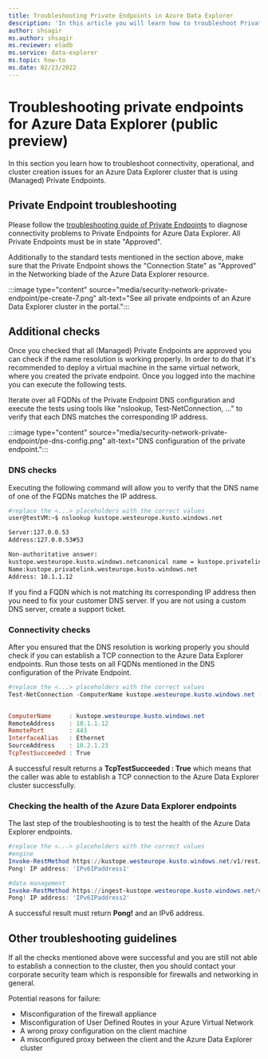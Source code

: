 ```yaml
---
title: Troubleshooting Private Endpoints in Azure Data Explorer
description: 'In this article you will learn how to troubleshoot Private Endpoints in Azure Data Explorer.'
author: shsagir
ms.author: shsagir
ms.reviewer: eladb
ms.service: data-explorer
ms.topic: how-to
ms.date: 02/23/2022
---
```


# Troubleshooting private endpoints for Azure Data Explorer (public preview)

In this section you learn how to troubleshoot connectivity, operational, and cluster creation issues for an Azure Data Explorer cluster that is using (Managed) Private Endpoints.

## Private Endpoint troubleshooting

Please follow the [troubleshooting guide of Private Endpoints](/azure/private-link/troubleshoot-private-endpoint-connectivity#diagnose-connectivity-problems) to diagnose connectivity problems to Private Endpoints for Azure Data Explorer. All Private Endpoints must be in state "Approved".

Additionally to the standard tests mentioned in the section above, make sure that the Private Endpoint shows the "Connection State" as "Approved" in the Networking blade of the Azure Data Explorer resource.

:::image type="content" source="media/security-network-private-endpoint/pe-create-7.png" alt-text="See all private endpoints of an Azure Data Explorer cluster in the portal.":::

## Additional checks

Once you checked that all (Managed) Private Endpoints are approved you can check if the name resolution is working properly. In order to do that it's recommended to deploy a virtual machine in the same virtual network, where you created the private endpoint. Once you logged into the machine you can execute the following tests.

Iterate over all FQDNs of the Private Endpoint DNS configuration and execute the tests using tools like "nslookup, Test-NetConnection, ..." to verify that each DNS matches the corresponding IP address.

:::image type="content" source="media/security-network-private-endpoint/pe-dns-config.png" alt-text="DNS configuration of the private endpoint.":::

### DNS checks

Executing the following command will allow you to verify that the DNS name of one of the FQDNs matches the IP address.

```bash
#replace the <...> placeholders with the correct values
user@testVM:~$ nslookup kustope.westeurope.kusto.windows.net

Server:127.0.0.53
Address:127.0.0.53#53

Non-authoritative answer:
kustope.westeurope.kusto.windows.netcanonical name = kustope.privatelink.westeurope.kusto.windows.net.
Name:kustope.privatelink.westeurope.kusto.windows.net
Address: 10.1.1.12
```

If you find a FQDN which is not matching its corresponding IP address then you need to fix your customer DNS server. If you are not using a custom DNS server, create a support ticket.

### Connectivity checks

After you ensured that the DNS resolution is working properly you should check if you can establish a TCP connection to the Azure Data Explorer endpoints. Run those tests on all FQDNs mentioned in the DNS configuration of the Private Endpoint.

```Powershell
#replace the <...> placeholders with the correct values
Test-NetConnection -ComputerName kustope.westeurope.kusto.windows.net -Port 443


ComputerName     : kustope.westeurope.kusto.windows.net
RemoteAddress    : 10.1.1.12
RemotePort       : 443
InterfaceAlias   : Ethernet
SourceAddress    : 10.2.1.23
TcpTestSucceeded : True
```

A successful result returns a **TcpTestSucceeded : True** which means that the caller was able to establish a TCP connection to the Azure Data Explorer cluster successfully.

### Checking the health of the Azure Data Explorer endpoints

The last step of the troubleshooting is to test the health of the Azure Data Explorer endpoints.

```Powershell
#replace the <...> placeholders with the correct values
#engine
Invoke-RestMethod https://kustope.westeurope.kusto.windows.net/v1/rest/ping
Pong! IP address: 'IPv6IPaddress1'

#data management
Invoke-RestMethod https://ingest-kustope.westeurope.kusto.windows.net/v1/rest/ping
Pong! IP address: 'IPv6IPaddress2'
```

A successful result must return **Pong!** and an IPv6 address.

## Other troubleshooting guidelines

If all the checks mentioned above were successful and you are still not able to establish a connection to the cluster, then you should contact your corporate security team which is responsible for firewalls and networking in general.

Potential reasons for failure:

* Misconfiguration of the firewall appliance
* Misconfiguration of User Defined Routes in your Azure Virtual Network
* A wrong proxy configuration on the client machine
* A misconfigured proxy between the client and the Azure Data Explorer cluster
